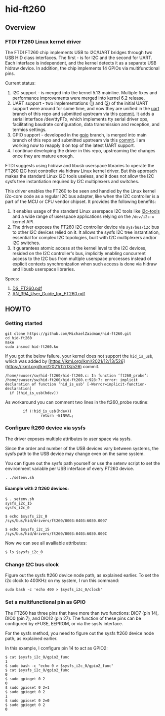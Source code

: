 # hid-ft260

## Overview

### FTDI FT260 Linux kernel driver

The FTDI FT260 chip implements USB to I2C/UART bridges through two
USB HID class interfaces. The first - is for I2C and the second
for UART. Each interface is independent, and the kernel detects it
as a separate USB hidraw device. In addition, the chip implements
14 GPIOs via multifunctional pins.

Current status:
1. I2C support - is merged into the kernel 5.13 mainline. Multiple fixes and
   performance improvements were merged into kernel 6.2 release.
2. UART support - two implementations ([1](https://patches.linaro.org/project/linux-serial/patch/20220928192421.11908-1-contact@christina-quast.de/))
   and ([2](https://lore.kernel.org/lkml/638c51a2.170a0220.3af16.18f8@mx.google.com/))
   of the initial UART support were around for some time, and now they are
   unified in the [uart](https://github.com/MichaelZaidman/hid-ft260/tree/uart)
   branch of this repo and submitted upstream via this
   [commit](https://patchwork.kernel.org/project/linux-input/patch/20240216-ft260_review5-v5-1-36db44673ac7@christina-quast.de/).
   It adds a serial interface /dev/ttyFTx, which implements tty serial
   driver ops, facilitating baudrate configuration, data transmission
   and reception, and termios settings.
3. GPIO support - developed in the [gpio](https://github.com/MichaelZaidman/hid-ft260/tree/gpio)
   branch, is merged into main branch of this repo and submitted upstream via this
   [commit](https://lore.kernel.org/lkml/20230211115752.26276-2-michael.zaidman@gmail.com/T/).
   I am working now to reapply it on top of the latest UART support.
4. I continue developing the driver in this repo, upstreaming the changes
   once they are mature enough.

FTDI suggests using hidraw and libusb userspace libraries to operate the
FT260 I2C host controller via hidraw Linux kernel driver. But this
approach makes the standard Linux I2C tools useless, and it does not
allow the I2C sysfs tree instantiation required by I2C multiplexers
and switches.

This driver enables the FT260 to be seen and handled by the Linux
kernel i2c-core code as a regular I2C bus adapter, like when the I2C
controller is a part of the MCU or CPU vendor chipset. It provides the
following benefits:

1.	It enables usage of the standard Linux userspace I2C tools like
    [i2c-tools](https://i2c.wiki.kernel.org/index.php/I2C_Tools) and a wide
    range of userspace applications relying on the `/dev/i2c-x` kernel API.
2.	The driver exposes the FT260 I2C controller device via `sys/bus/i2c`
    bus to other I2C devices relied on it. It allows the sysfs I2C tree
    instantiation, essential for complex I2C topologies, built with I2C
    multiplexers and/or I2C switches.
3.	It guarantees atomic access at the kernel level to the I2C devices,
    resided on the I2C controller's bus, implicitly enabling concurrent
    access to the I2C bus from multiple userspace processes instead of
    explicit contexts synchronization when such access is done via hidraw
    and libusb userspace libraries.

Specs:
1. [DS_FT260.pdf](https://ftdichip.com/wp-content/uploads/2020/07/DS_FT260.pdf)
2. [AN_394_User_Guide_for_FT260.pdf](https://www.ftdichip.com/Support/Documents/AppNotes/AN_394_User_Guide_for_FT260.pdf)

## HOWTO

### Getting started
```
git clone https://github.com/MichaelZaidman/hid-ft260.git
cd hid-ft260
make
sudo insmod hid-ft260.ko
```

If you got the below failure, your kernel does not support the `hid_is_usb`,
which was added by [https://lkml.org/lkml/2021/12/13/526](https://lkml.org/lkml/2021/12/13/526) commit.
```
/home/swuser/sw/hid-ft260/hid-ft260.c: In function ‘ft260_probe’:
/home/swuser/sw/hid-ft260/hid-ft260.c:928:7: error: implicit declaration of function ‘hid_is_usb’ [-Werror=implicit-function-declaration]
  if (!hid_is_usb(hdev))
```

As workaround you can comment two lines in the ft260_probe routine:
```
        if (!hid_is_usb(hdev))
                return -EINVAL;
```

### Configure ft260 device via sysfs
The driver exposes multiple attributes to user space via sysfs.

Since the order and number of the USB devices vary between systems,
the sysfs path to the USB device may change even on the same system.

You can figure out the sysfs path yourself or use the setenv script
to set the environment variable per USB interface of every FT260 device.

```
. ./setenv.sh
```
#### Example with 2 ft260 devices:
```
$ . setenv.sh
sysfs_i2c_15
sysfs_i2c_0

$ echo $sysfs_i2c_0
/sys/bus/hid/drivers/ft260/0003:0403:6030.0007

$ echo $sysfs_i2c_15
/sys/bus/hid/drivers/ft260/0003:0403:6030.000C
```

Now we can see all availiable attributes:
```
$ ls $sysfs_i2c_0
```

### Change I2C bus clock

Figure out the sysfs ft260 device node path, as explained earlier.
To set the i2c clock to 400KHz on my system, I run this command:

```
sudo bash -c 'echo 400 > $sysfs_i2c_0/clock'
```

### Set a multifunctional pin as GPIO

The FT260 has three pins that have more than two functions: DIO7 (pin 14),
DIO0 (pin 7), and DIO12 (pin 27). The function of these pins can be configured
by eFUSE, EEPROM, or via the sysfs interface.

For the sysfs method, you need to figure out the sysfs ft260 device node path,
as explained earlier.

In this example, I configure pin 14 to act as GPIO2:

```
$ cat $sysfs_i2c_0/gpio2_func
1
$ sudo bash -c "echo 0 > $sysfs_i2c_0/gpio2_func"
$ cat $sysfs_i2c_0/gpio2_func
0
$ sudo gpioget 0 2
0
$ sudo gpioset 0 2=1
$ sudo gpioget 0 2
1
$ sudo gpioset 0 2=0
$ sudo gpioget 0 2
0
```